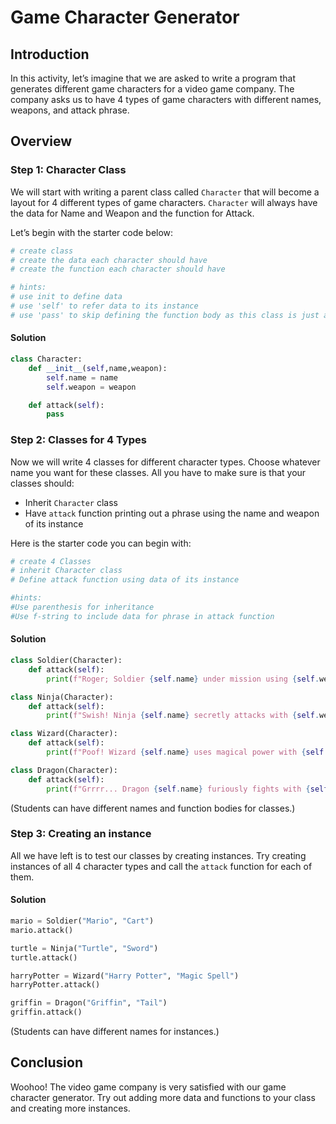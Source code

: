 # Game Character Generator 

## Introduction

In this activity, let’s imagine that we are asked to write a program that generates different game characters for a video game company. The company asks us to have 4 types of game characters with different names, weapons, and attack phrase. 

## Overview

### Step 1: Character Class

We will start with writing a parent class called `Character` that will become a layout for 4 different types of game characters. `Character` will always have the data for Name and Weapon and the function for Attack. 


Let’s begin with the starter code below: 
```py
# create class 
# create the data each character should have 
# create the function each character should have 

# hints: 
# use init to define data 
# use 'self' to refer data to its instance
# use 'pass' to skip defining the function body as this class is just a layout   
```

#### Solution

```py
class Character:
	def __init__(self,name,weapon):
		self.name = name
		self.weapon = weapon

	def attack(self):
		pass
```

### Step 2: Classes for 4 Types 

Now we will write 4 classes for different character types. 
Choose whatever name you want for these classes. All you have to make sure is that your classes should:

* Inherit `Character` class
* Have `attack` function printing out a phrase using the name and weapon of its instance

Here is the starter code you can begin with: 
```py
# create 4 Classes
# inherit Character class
# Define attack function using data of its instance

#hints:
#Use parenthesis for inheritance 
#Use f-string to include data for phrase in attack function

```

#### Solution

```py
class Soldier(Character):
	def attack(self):
		print(f"Roger; Soldier {self.name} under mission using {self.weapon}!")

class Ninja(Character):
	def attack(self):
		print(f"Swish! Ninja {self.name} secretly attacks with {self.weapon}!")

class Wizard(Character):
	def attack(self):
		print(f"Poof! Wizard {self.name} uses magical power with {self.weapon}!")

class Dragon(Character):
	def attack(self):
		print(f"Grrrr... Dragon {self.name} furiously fights with {self.weapon}!")
```
(Students can have different names and function bodies for classes.)

### Step 3: Creating an instance

All we have left is to test our classes by creating instances. 
Try creating instances of all 4 character types and call the `attack` function for each of them.  

#### Solution

```py
mario = Soldier("Mario", "Cart")
mario.attack()

turtle = Ninja("Turtle", "Sword")
turtle.attack()

harryPotter = Wizard("Harry Potter", "Magic Spell")
harryPotter.attack()

griffin = Dragon("Griffin", "Tail")
griffin.attack()
```
(Students can have different names for instances.)

## Conclusion

Woohoo! The video game company is very satisfied with our game character generator. 
Try out adding more data and functions to your class and creating more instances. 
